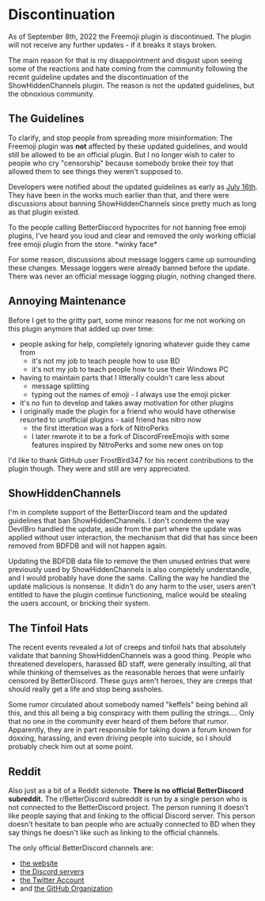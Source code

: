 # Discontinuation

As of September 8th, 2022 the Freemoji plugin is discontinued. The plugin will not receive any further updates - if it breaks it stays broken.

The main reason for that is my disappointment and disgust upon seeing some of the reactions and hate coming from the community following the recent guideline updates and the discontinuation of the ShowHiddenChannels plugin. The reason is not the updated guidelines, but the obnoxious community.

## The Guidelines

To clarify, and stop people from spreading more misinformation: The Freemoji plugin was **not** affected by these updated guidelines, and would still be allowed to be an official plugin. But I no longer wish to cater to people who cry "censorship" because somebody broke their toy that allowed them to see things they weren't supposed to.

Developers were notified about the updated guidelines as early as [July 16th](https://github.com/BetterDiscord/docs/blob/3add40bdda0afbadc6c0af09d10413bbdee54f5f/src/plugins/introduction/guidelines.md). They have been in the works much earlier than that, and there were discussions about banning ShowHiddenChannels since pretty much as long as that plugin existed.

To the people calling BetterDiscord hypocrites for not banning free emoji plugins, I've heard you loud and clear and removed the only working official free emoji plugin from the store. \*winky face\*

For some reason, discussions about message loggers came up surrounding these changes. Message loggers were already banned before the update. There was never an official message logging plugin, nothing changed there.

## Annoying Maintenance

Before I get to the gritty part, some minor reasons for me not working on this plugin anymore that added up over time:

* people asking for help, completely ignoring whatever guide they came from
  * it's not my job to teach people how to use BD
  * it's not my job to teach people how to use their Windows PC
* having to maintain parts that I litterally couldn't care less about
  * message splitting
  * typing out the names of emoji - I always use the emoji picker
* it's no fun to develop and takes away motivation for other plugins
* I originally made the plugin for a friend who would have otherwise resorted to unofficial plugins - said friend has nitro now
  * the first itteration was a fork of NitroPerks
  * I later rewrote it to be a fork of DiscordFreeEmojis with some features inspired by NitroPerks and some new ones on top

I'd like to thank GitHub user FrostBird347 for his recent contributions to the plugin though. They were and still are very appreciated.

## ShowHiddenChannels

I'm in complete support of the BetterDiscord team and the updated guidelines that ban ShowHiddenChannels. I don't condemn the way DevilBro handled the update, aside from the part where the update was applied without user interaction, the mechanism that did that has since been removed from BDFDB and will not happen again.

Updating the BDFDB data file to remove the then unused entries that were previously used by ShowHiddenChannels is also completely understandle, and I would probably have done the same. Calling the way he handled the update malicious is nonsense. It didn't do any harm to the user, users aren't entitled to have the plugin continue functioning, malice would be stealing the users account, or bricking their system.

## The Tinfoil Hats

The recent events revealed a lot of creeps and tinfoil hats that absolutely validate that banning ShowHiddenChannels was a good thing. People who threatened developers, harassed BD staff, were generally insulting, all that while thinking of themselves as the reasonable heroes that were unfairly censored by BetterDiscord. These guys aren't heroes, they are creeps that should really get a life and stop being assholes.

Some rumor circulated about somebody named "keffels" being behind all this, and this all being a big conspiracy with them pulling the strings.... Only that no one in the community ever heard of them before that rumor. Apparently, they are in part responsible for taking down a forum known for doxxing, harassing, and even driving people into suicide, so I should probably check him out at some point.

## Reddit

Also just as a bit of a Reddit sidenote. **There is no official BetterDiscord subreddit.** The r/BetterDiscord subreddit is run by a single person who is not connected to the BetterDiscord project. The person running it doesn't like people saying that and linking to the official Discord server. This person doesn't hesitate to ban people who are actually connected to BD when they say things he doesn't like such as linking to the official channels.

The only official BetterDiscord channels are:

* [the website](https://betterdiscord.app/)
* [the Discord servers](https://discord.gg/0Tmfo5ZbORCRqbAd)
* [the Twitter Account](https://twitter.com/_BetterDiscord_)
* and [the GitHub Organization](https://github.com/BetterDiscord)
